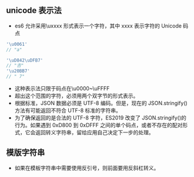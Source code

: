 ## unicode 表示法

- es6 允许采用\uxxxx 形式表示一个字符，其中 xxxx 表示字符的 Unicode 码点

```js
'\u0061'
// "a"

'\uD842\uDFB7'
// "𠮷"
'\u20BB7'
// " 7"
```

- 这种表示法只限于码点在\u0000~\uFFFF
- 超出这个范围的字符，必须用两个双字节的形式表示。
- 根据标准，JSON 数据必须是 UTF-8 编码。但是，现在的 JSON.stringify()方法有可能返回不符合 UTF-8 标准的字符串。
- 为了确保返回的是合法的 UTF-8 字符，ES2019 改变了 JSON.stringify()的行为。如果遇到 0xD800 到 0xDFFF 之间的单个码点，或者不存在的配对形式，它会返回转义字符串，留给应用自己决定下一步的处理。

## 模版字符串

- 如果在模板字符串中需要使用反引号，则前面要用反斜杠转义。
